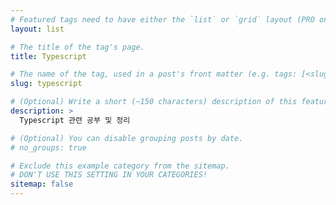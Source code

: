 ```yaml
---
# Featured tags need to have either the `list` or `grid` layout (PRO only).
layout: list

# The title of the tag's page.
title: Typescript

# The name of the tag, used in a post's front matter (e.g. tags: [<slug>]).
slug: typescript

# (Optional) Write a short (~150 characters) description of this featured tag.
description: >
  Typescript 관련 공부 및 정리

# (Optional) You can disable grouping posts by date.
# no_groups: true

# Exclude this example category from the sitemap.
# DON'T USE THIS SETTING IN YOUR CATEGORIES!
sitemap: false
---
```

